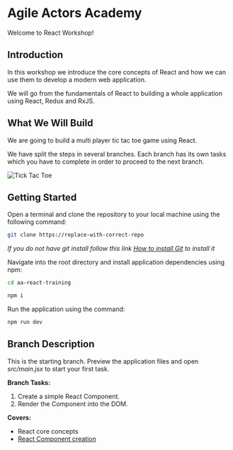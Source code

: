 # Agile Actors Academy

Welcome to React Workshop!

## Introduction

In this workshop we introduce the core concepts of React and how we can use them to develop a modern web application.

We will go from the fundamentals of React to building a whole application using React, Redux and RxJS.

## What We Will Build

We are going to build a multi player tic tac toe game using React.

We have split the steps in several branches. Each branch has its own tasks which you have to complete in order to proceed to the next branch.

![Tick Tac Toe](/src/assets/tictactoe.png 'Tick Tac Toe')

## Getting Started

Open a terminal and clone the repository to your local machine using the following command:

```bash
git clone https://replace-with-correct-repo
```

_If you do not have git install follow this link [How to install Git](https://git-scm.com/book/en/v2/Getting-Started-Installing-Git) to install it_

Navigate into the root directory and install application dependencies using npm:

```bash
cd aa-react-training
```

```bash
npm i
```

Run the application using the command:

```bash
npm run dev
```

## Branch Description

This is the starting branch. Preview the application files and open _src/main.jsx_ to start your first task.

**Branch Tasks:**

1. Create a simple React Component.
2. Render the Component into the DOM.

**Covers:**

- React core concepts
- [React Component creation](https://react.dev/reference/react-dom/components)
